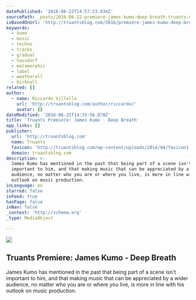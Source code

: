 ```yaml
---
datePublished: '2016-06-22T14:57:23.834Z'
sourcePath: _posts/2016-06-22-premiere-james-kumo-deep-breath-truants.md
isBasedOnUrl: 'http://truantsblog.com/2016/premiere-james-kumo-deep-breath/'
keywords:
  - kumo
  - music
  - techno
  - tracks
  - gradual
  - hausdorf
  - metamorphic
  - label
  - weatherall
  - bicknall
related: []
author:
  - name: Riccardo Villella
    url: 'http://truantsblog.com/author/riccardo/'
    avatar: {}
dateModified: '2016-06-22T14:33:56.078Z'
title: 'Truants Premiere: James Kumo - Deep Breath'
app_links: []
publisher:
  url: 'http://truantsblog.com'
  name: Truants
  favicon: 'http://truantsblog.com/wp-content/uploads/2014/04/favicon1.ico'
  domain: truantsblog.com
description: >-
  James Kumo has mentioned in the past that being part of a scene isn't
  important to him, and that making music that can be appreciated by a wider
  audience, no matter who you are or where you live, is more in line with his
  outlook on music production.
inLanguage: en
starred: false
inFeed: true
hasPage: false
inNav: false
_context: 'http://schema.org'
_type: MediaObject

---
```

<article style=""><img src="https://imgflo.herokuapp.com/graph/vahj1ThiexotieMo/dc699e5f9985b12d29a280f72f3696aa/noop.jpg?input=http%3A%2F%2Ftruantsblog.com%2Fwp-content%2Fuploads%2F2016%2F05%2FJames_Kumo_On__On_Artwork_KMusic007.jpg" /><h1>Truants Premiere: James Kumo - Deep Breath</h1><p>James Kumo has mentioned in the past that being part of a scene isn't important to him, and that making music that can be appreciated by a wider audience, no matter who you are or where you live, is more in line with his outlook on music production.</p></article>